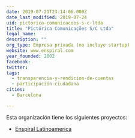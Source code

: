 ```yaml
---
date: 2019-07-21T23:14:06.000Z
date_last_modified: 2019-07-24
uid: pictorica-comunicacoes-s-c-ltda
title: "Pictórica Comunicações S/C Ltda"
legal_name: 
description: ""
org_type: Empresa privada (no incluye startup)
website: www.enspiral.com
year_founded: 2002
facebook: 
twitter: 
tags:
  - transparencia-y-rendicion-de-cuentas
  - participación-ciudadana
cities: 
  - Barcelona

---
```


Esta organización tiene los siguientes proyectos:

- [Enspiral Latinoamerica](/i/enspiral-latinoamerica.html)
